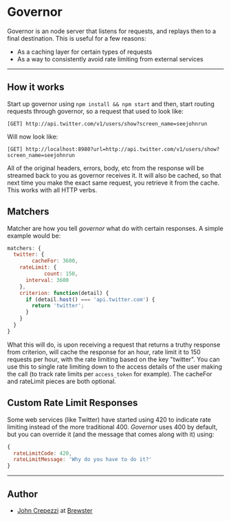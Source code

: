 # Governor

Governor is an node server that listens for requests, and replays then to a final destination.  This is useful for a few reasons:

* As a caching layer for certain types of requests
* As a way to consistently avoid rate limiting from external services

---

## How it works

Start up governor using `npm install && npm start` and then, start routing requests through governor, so a request that used to look like:

    [GET] http://api.twitter.com/v1/users/show?screen_name=seejohnrun

Will now look like:

    [GET] http://localhost:8980?url=http://api.twitter.com/v1/users/show?screen_name=seejohnrun

All of the original headers, errors, body, etc from the response will be streamed back to you as governor receives it.  It will also be cached, so that next time you make the exact same request, you retrieve it from the cache.  This works with all HTTP verbs.

## Matchers

Matcher are how you tell _governor_ what do with certain responses.  A simple example would be:

``` javascript
matchers: {
  twitter: {
		cacheFor: 3600,
    rateLimit: {
			count: 150,
      interval: 3600
    },
    criterion: function(detail) {
      if (detail.host() === 'api.twitter.com') {
        return 'twitter';
      } 
    }
  }
}
``` 

What this will do, is upon receiving a request that returns a truthy response from criterion, will cache the response for an hour, rate limit it to 150 requests per hour, with the rate limiting based on the key "twitter".  You can use this to single rate limiting down to the access details of the user making the call (to track rate limits per `access_token` for example).  The cacheFor and rateLimit pieces are both optional.

## Custom Rate Limit Responses

Some web services (like Twitter) have started using 420 to indicate rate limiting instead of the more traditional 400.  _Governor_ uses 400 by default, but you can override it (and the message that comes along with it) using:

``` javascript
{
  rateLimitCode: 420,
  rateLimitMessage: 'Why do you have to do it?'
}
```

---

## Author

* [John Crepezzi](mailto:john.crepezzi@gmail.com) at [Brewster](http://brewster.com) 
